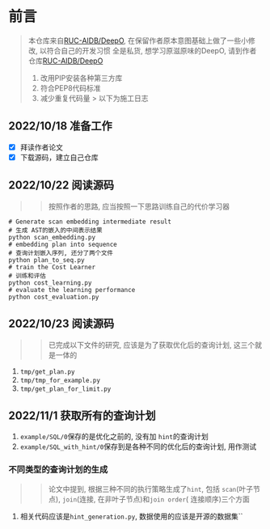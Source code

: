 # 前言

> 本仓库来自[RUC-AIDB/DeepO](https://github.com/RUC-AIDB/DeepO), 在保留作者原本意图基础上做了一些小修改, 以符合自己的开发习惯
> 全是私货, 想学习原滋原味的DeepO, 请到作者仓库[RUC-AIDB/DeepO](https://github.com/RUC-AIDB/DeepO)
> 1. 改用PIP安装各种第三方库
> 2. 符合PEP8代码标准
> 3. 减少重复代码量
     > 以下为施工日志

## 2022/10/18 准备工作

- [x] 拜读作者论文
- [x] 下载源码，建立自己仓库

## 2022/10/22 阅读源码

> > 按照作者的思路, 应当按照一下思路训练自己的代价学习器

```shell
# Generate scan embedding intermediate result
# 生成 AST的嵌入的中间表示结果
python scan_embedding.py
# embedding plan into sequence
# 查询计划嵌入序列, 还分了两个文件
python plan_to_seq.py
# train the Cost Learner
# 训练和评估
python cost_learning.py
# evaluate the learning performance
python cost_evaluation.py
```

## 2022/10/23 阅读源码

> > 已完成以下文件的研究, 应该是为了获取优化后的查询计划, 这三个就是一体的

1. `tmp/get_plan.py`
2. `tmp/tmp_for_example.py`
3. `tmp/get_plan_for_limit.py`

## 2022/11/1 获取所有的查询计划

1. `example/SQL/0`保存的是优化之前的, 没有加 `hint`的查询计划
2. `example/SQL_with_hint/0`保存到是各种不同的优化后的查询计划, 用作测试

### 不同类型的查询计划的生成

> > 论文中提到, 根据三种不同的执行策略生成了`hint`, 包括 `scan`(叶子节点), `join`(连接, 在非叶子节点)和`join order`(
> > 连接顺序)三个方面

1. 相关代码应该是`hint_generation.py`, 数据使用的应该是开源的数据集``